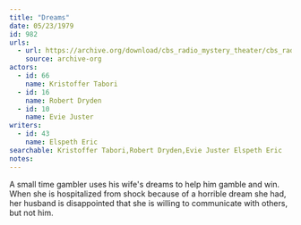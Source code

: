 ```yaml
---
title: "Dreams"
date: 05/23/1979
id: 982
urls: 
  - url: https://archive.org/download/cbs_radio_mystery_theater/cbs_radio_mystery_theater-0951-1000.zip/cbs_radio_mystery_theater-0951-1000%2Fcbsrmt_0982_dreams.mp3
    source: archive-org
actors:  
  - id: 66
    name: Kristoffer Tabori  
  - id: 16
    name: Robert Dryden  
  - id: 10
    name: Evie Juster
writers:  
  - id: 43
    name: Elspeth Eric
searchable: Kristoffer Tabori,Robert Dryden,Evie Juster Elspeth Eric
notes:  
---
```

A small time gambler uses his wife's dreams to help him gamble and win. When she is hospitalized from shock because of a horrible dream she had, her husband is disappointed that she is willing to communicate with others, but not him.